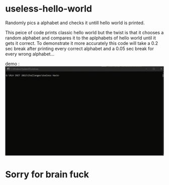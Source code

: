 # useless-hello-world
Randomly pics a alphabet and checks it untill hello world is printed.

This peice of code prints classic hello world but the twist is 
that it chooses a random alphabet and compares it to the aplphabets of hello world
until it gets it correct.
To demonstrate it more accurately this code will take a 0.2 sec break after printing
every correct alphabet and a 0.05 sec break for every wrong alphabet... 

demo :
![demo](/use.gif)

<h1>Sorry for brain fuck</h1>
